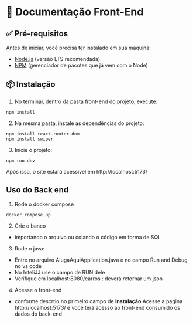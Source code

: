 # 🚗 Documentação Front-End

## ✅ Pré-requisitos

Antes de iniciar, você precisa ter instalado em sua máquina:

- [Node.js](https://nodejs.org/) (versão LTS recomendada)
- [NPM](https://www.npmjs.com/) (gerenciador de pacotes que já vem com o Node)

## 📦 Instalação

1. No terminal, dentro da pasta front-end do projeto, execute:

```
npm install
```

2. Na mesma pasta, instale as dependências do projeto:
```
npm install react-router-dom
npm install swiper
```

3. Inicie o projeto:
```
npm run dev
```

Após isso, o site estará acessível em http://localhost:5173/

## Uso do Back end

1. Rode o docker compose
```
docker compose up
```
2. Crie o banco
- importando o arquivo ou colando o código em forma de SQL 
3. Rode o java:
   
- Entre no arquivo AlugaAquiApplication.java e no campo Run and Debug no vs code
- No InteliJJ use o campo de RUN dele
- Verifique em localhost:8080/carros : deverá retornar um json
4. Acesse o front-end
- conforme descrtio no primeiro campo de **Instalação** Acesse a pagina http://localhost:5173/ e você terá acesso ao front-end consumido os dados do back-end
